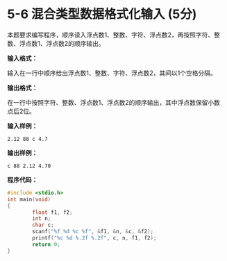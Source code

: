 # 5-6 混合类型数据格式化输入   (5分)

本题要求编写程序，顺序读入浮点数1、整数、字符、浮点数2，再按照字符、整数、浮点数1、浮点数2的顺序输出。

**输入格式：**

输入在一行中顺序给出浮点数1、整数、字符、浮点数2，其间以1个空格分隔。

**输出格式：**

在一行中按照字符、整数、浮点数1、浮点数2的顺序输出，其中浮点数保留小数点后2位。

**输入样例：**
```
2.12 88 c 4.7
```

**输出样例：**
```
c 88 2.12 4.70
```

**程序代码：**
```c
#include <stdio.h>
int main(void)
{
        float f1, f2;
        int n;
        char c;
        scanf("%f %d %c %f", &f1, &n, &c, &f2);
        printf("%c %d %.2f %.2f", c, n, f1, f2);
        return 0;
}
```